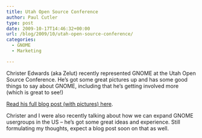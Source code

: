 ```yaml
---
title: Utah Open Source Conference
author: Paul Cutler
type: post
date: 2009-10-17T14:46:32+00:00
url: /blog/2009/10/utah-open-source-conference/
categories:
  - GNOME
  - Marketing

---
```

Christer Edwards (aka Zelut) recently represented GNOME at the Utah Open Source Conference. He&#8217;s got some great pictures up and has some good things to say about GNOME, including that he&#8217;s getting involved more (which is great to see!)

[Read his full blog post (with pictures) here][1].

Christer and I were also recently talking about how we can expand GNOME usergroups in the US &#8211; he&#8217;s got some great ideas and experience. Still formulating my thoughts, expect a blog post soon on that as well.

 [1]: http://ubuntu-tutorials.com/2009/10/16/become-a-friend-of-gnome/